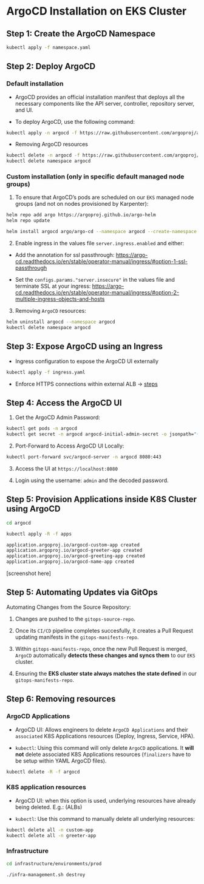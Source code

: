 # ArgoCD Installation on EKS Cluster

## Step 1: Create the ArgoCD Namespace

```bash
kubectl apply -f namespace.yaml
```

## Step 2: Deploy ArgoCD

### Default installation

- ArgoCD provides an official installation manifest that deploys all the necessary components like the API server, controller, repository server, and UI.

- To deploy ArgoCD, use the following command:

```bash
kubectl apply -n argocd -f https://raw.githubusercontent.com/argoproj/argo-cd/stable/manifests/install.yaml
```

- Removing ArgoCD resources

```bash
kubectl delete -n argocd -f https://raw.githubusercontent.com/argoproj/argo-cd/stable/manifests/install.yaml
kubectl delete namespace argocd
```

### Custom installation (only in specific default managed node groups)

1. To ensure that ArgoCD’s pods are scheduled on our `EKS` managed node groups (and not on nodes provisioned by Karpenter):

```bash
helm repo add argo https://argoproj.github.io/argo-helm
helm repo update

helm install argocd argo/argo-cd --namespace argocd --create-namespace -f values.yaml
```

2. Enable ingress in the values file `server.ingress.enabled` and either:

- Add the annotation for ssl passthrough: https://argo-cd.readthedocs.io/en/stable/operator-manual/ingress/#option-1-ssl-passthrough

- Set the `configs.params."server.insecure"` in the values file and terminate SSL at your ingress: https://argo-cd.readthedocs.io/en/stable/operator-manual/ingress/#option-2-multiple-ingress-objects-and-hosts

3. Removing `ArgoCD` resources:

```bash
helm uninstall argocd --namespace argocd
kubectl delete namespace argocd
```

## Step 3: Expose ArgoCD using an Ingress

- Ingress configuration to expose the ArgoCD UI externally

```bash
kubectl apply -f ingress.yaml
```

- Enforce HTTPS connections within external ALB -> [steps](/argocd/INGRESS.md)

## Step 4: Access the ArgoCD UI

1. Get the ArgoCD Admin Password:

```bash
kubectl get pods -n argocd
kubectl get secret -n argocd argocd-initial-admin-secret -o jsonpath="{.data.password}" | base64 -d
```

2. Port-Forward to Access ArgoCD UI Locally:

```bash
kubectl port-forward svc/argocd-server -n argocd 8080:443
```

3. Access the UI at `https://localhost:8080`

4. Login using the username: `admin` and the decoded password.

## Step 5: Provision Applications inside K8S Cluster using ArgoCD

```bash
cd argocd

kubectl apply -R -f apps

application.argoproj.io/argocd-custom-app created
application.argoproj.io/argocd-greeter-app created
application.argoproj.io/argocd-greeting-app created
application.argoproj.io/argocd-name-app created
```

[screenshot here]

## Step 5: Automating Updates via GitOps

Automating Changes from the Source Repository:

1. Changes are pushed to the `gitops-source-repo`.

2. Once its `CI/CD` pipeline completes succesfully, it creates a Pull Request updating manifests in the `gitops-manifests-repo`.

3. Within `gitops-manifests-repo`, once the new Pull Request is merged, `ArgoCD` automatically **detects these changes and syncs them** to our `EKS` cluster.

4. Ensuring the **EKS cluster state always matches the state defined** in our `gitops-manifests-repo`.

## Step 6: Removing resources

### ArgoCD Applications

- ArgoCD UI: Allows engineers to delete `ArgoCD Applications` and their `associated` K8S Applications resources (Deploy, Ingress, Service, HPA).

- `kubectl`: Using this command will only delete `ArgoCD` applications. It **will not** delete associated K8S Applications resources (`finalizers` have to be setup within YAML ArgoCD files).

```bash
kubectl delete -R -f argocd
```

### K8S application resources

- ArgoCD UI: when this option is used, underlying resources have already being deleted. E.g.: (ALBs)

- `kubectl`: Use this command to manually delete all underlying resources:

```bash
kubectl delete all -n custom-app
kubectl delete all -n greeter-app
```

### Infrastructure

```bash
cd infrastructure/environments/prod

./infra-management.sh destroy
```
